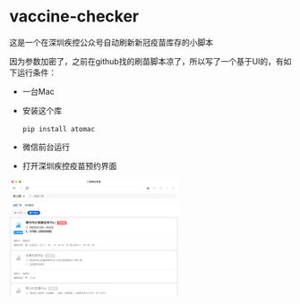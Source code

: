 # vaccine-checker

这是一个在深圳疾控公众号自动刷新新冠疫苗库存的小脚本

因为参数加密了，之前在github找的刷苗脚本凉了，所以写了一个基于UI的，有如下运行条件：

- 一台Mac

- 安装这个库

    `pip install atomac`

- 微信前台运行

- 打开深圳疾控疫苗预约界面


<img src="book.png" width="60%">


